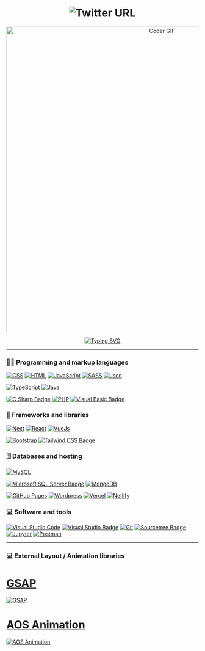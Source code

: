 <h1 align="center">
   <img alt="Twitter URL" src="https://user-images.githubusercontent.com/101183496/185799998-d500c405-70c6-4619-ad5f-8419f27550b2.png">
</h1>

<p align="center">
<img src="https://media.giphy.com/media/SWoSkN6DxTszqIKEqv/giphy.gif" alt="Coder GIF" width="800">
</p>

<p align="center">
<a href="https://git.io/typing-svg"><img src="https://readme-typing-svg.herokuapp.com?font=Fira+Code&size=40&pause=1000&vCenter=true&width=820&height=60&lines=Software+Developer+%2F+Web+Developer" alt="Typing SVG" /></a>
</p>

<hr>

### 👨‍💻 Programming and markup languages

<p>
   
   <a href="#"><img alt="CSS" src="https://img.shields.io/badge/CSS-1572B6.svg?logo=css3&logoColor=white"></a>
   <a href="#"><img alt="HTML" src="https://img.shields.io/badge/HTML-E34F26.svg?logo=html5&logoColor=white"></a>
   <a href="#"><img alt="JavaScript" src="https://img.shields.io/badge/JavaScript-F7DF1E.svg?logo=javascript&logoColor=white"></a>
   <a href="#"><img alt="SASS" src="https://img.shields.io/badge/Sass-hotpink.svg?logo=SASS&logoColor=white"></a>
   <a href="#"><img alt="Json" src="https://img.shields.io/badge/json-5E5C5C?logo=json&logoColor=yellow"></a>
  
   <a href="#"><img alt="TypeScript" src="https://img.shields.io/badge/TypeScript-007ACC.svg?logo=typescript&logoColor=white"></a>
   <a href="#"><img alt="Java" src="https://custom-icon-badges.herokuapp.com/badge/Java-007396.svg?logo=java&logoColor=white"></a>
   <!-- <a href="#"><img alt="Python" src="https://img.shields.io/badge/Python-14354C.svg?logo=python&logoColor=white"></a> -->
   <a href="#"><img alt="C Sharp Badge" src="https://img.shields.io/badge/C%20Sharp-239120?logo=csharp&logoColor=fff&style=flat"></a>
   <a href="#"><img alt="PHP" src="https://img.shields.io/badge/PHP-777BB4.svg?logo=php&logoColor=white"></a>
   <a href="#"><img alt="Visual Basic Badge" src="https://img.shields.io/badge/Visual%20Basic-512BD4?logo=visualbasic&logoColor=fff&style=flat"></a>
   <!-- <a href="#"><img alt="Scratch" src="https://img.shields.io/badge/Scratch-4D97FF.svg?logo=scratch&logoColor=white"></a> -->
</p>

### 🧰 Frameworks and libraries
<a href="#"><img alt="Next" src="https://img.shields.io/badge/Next.js-000?logo=nextdotjs&logoColor=fff"></a>
<a href="#"><img alt="React" src="https://img.shields.io/badge/React-20232a.svg?logo=react&logoColor=%2361DAFB"></a>
<a href="#"><img alt="VueJs" src="https://img.shields.io/badge/-Vue-4fc08d?style=flat&logo=Vue.js&logoColor=fff"></a>

<a href="#"><img alt="Bootstrap" src="https://img.shields.io/badge/Bootstrap-7952B3.svg?logo=bootstrap&logoColor=white"></a>
<a href="#"><img alt="Tailwind CSS Badge" src="https://img.shields.io/badge/Tailwind%20CSS-06B6D4?logo=tailwindcss&logoColor=fff&style=flat"></a>

<!-- <a href="#"><img alt="NumPy" src="https://img.shields.io/badge/Numpy-013243.svg?logo=numpy&logoColor=white"></a>
<a href="#"><img alt="Pandas" src="https://img.shields.io/badge/Pandas-150458.svg?logo=pandas&logoColor=white"></a> -->

### 🗄️ Databases and hosting
<a href="#"><img alt="MySQL" src="https://img.shields.io/badge/MySQL-00f.svg?logo=mysql&logoColor=white"></a>
<!-- <a href="#"><img alt="Linode" src="https://img.shields.io/badge/Linode-00A95C?logo=linode&logoColor=fff"></a> -->
<a href="#"><img alt="Microsoft SQL Server Badge" src="https://img.shields.io/badge/Microsoft%20SQL%20Server-CC2927?logo=microsoftsqlserver&logoColor=fff&style=flat"></a>
<a href="#"><img alt="MongoDB" src="https://img.shields.io/badge/MongoDB-47A248?logo=mongodb&logoColor=fff"></a>

<a href="#"><img alt="GitHub Pages" src="https://img.shields.io/badge/GitHub%20Pages-327FC7.svg?logo=github&logoColor=white"></a>
<a href="#"><img alt="Wordpress" src="https://img.shields.io/badge/Wordpress-21759B?logo=wordpress&logoColor=white"></a>
<a href="#"><img alt="Vercel" src="https://img.shields.io/badge/Vercel-000?logo=vercel&logoColor=fff"></a>
<a href="#"><img alt="Netlify" src="https://img.shields.io/badge/Netlify-00C7B7?logo=netlify&logoColor=fff"></a>

### 💻 Software and tools
<a href="#"><img alt="Visual Studio Code" src="https://img.shields.io/badge/Visual%20Studio%20Code-0078d7.svg?logo=visual-studio-code&logoColor=white"></a>
<a href="#"><img alt="Visual Studio Badge" src="https://img.shields.io/badge/Visual%20Studio-5C2D91?logo=visualstudio&logoColor=fff&style=flat" ></a>
<a href="#"><img alt="Git" src="https://img.shields.io/badge/Git-F05033.svg?logo=git&logoColor=white"></a>
<a href="#"><img alt="Sourcetree Badge" src="https://img.shields.io/badge/Sourcetree-0052CC?logo=sourcetree&logoColor=fff&style=flat"></a>
<a href="#"><img alt="Jupyter" src="https://img.shields.io/badge/Jupyter-F37626.svg?logo=Jupyter&logoColor=white"></a>
<a href="#"><img alt="Postman" src="https://img.shields.io/badge/Postman-FF6C37?logo=postman&logoColor=white"></a>
<!--<a href="#"><img alt="Stack Overflow" src="https://img.shields.io/badge/-Stack%20Overflow-FE7A16?logo=stack-overflow&logoColor=white"></a> -->

<hr>


### 💻 External Layout / Animation libraries

<a href="https://github.com/greensock/GSAP"><h1>GSAP</h1></a>
<a href="https://github.com/greensock/GSAP"><img alt="GSAP" src="https://lyrasoft.s3.amazonaws.com/simular/images/share/2b44928ae11fb9384c4cf38708677c48.jpg?5f7c1ebbdd588"></a>
<!--
   <a href="https://github.com/juliangarnier/anime"><h1>AnimeJS</h1></a>
   <a href="https://github.com/juliangarnier/anime"><img alt="GSAP" src="https://active-vision.ru/wa-data/public/blog/img/animejs-post-1.jpg"></a>
   
   <a href="https://github.com/locomotivemtl/locomotive-scroll"><h1>Locomotive Scroll</h1></a>
   <a href="https://github.com/locomotivemtl/locomotive-scroll"><img alt="Locomotive Scroll" src="https://user-images.githubusercontent.com/36262701/139226385-971c0930-45f2-4ab3-9f9f-a6b33734d992.png"></a>
-->
<a href="https://michalsnik.github.io/aos/"><h1>AOS Animation</h1></a>
<a href="https://michalsnik.github.io/aos/"><img alt="AOS Animation" src="https://user-images.githubusercontent.com/101183496/190854971-60005e0a-162c-46df-9c47-8356861fdc22.png"></a>

